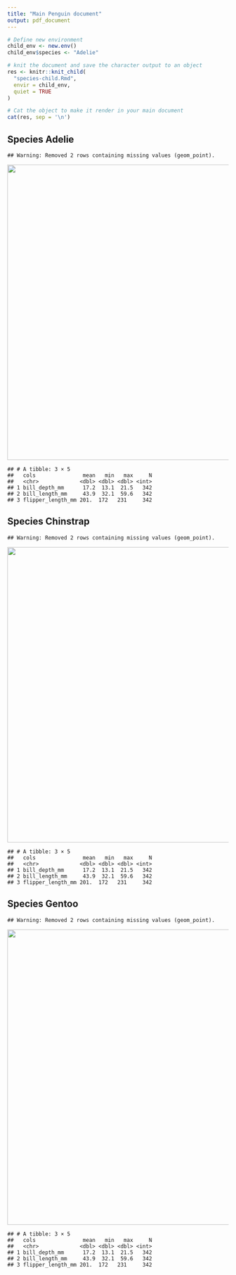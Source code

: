 ```yaml
---
title: "Main Penguin document"
output: pdf_document
---
```





```r
# Define new environment
child_env <- new.env()
child_env$species <- "Adelie"

# knit the document and save the character output to an object
res <- knitr::knit_child(
  "species-child.Rmd",
  envir = child_env,
  quiet = TRUE
)

# Cat the object to make it render in your main document
cat(res, sep = '\n')
```






## Species Adelie

```
## Warning: Removed 2 rows containing missing values (geom_point).
```

<img src="/blog/2021-12-17-rmarkdown-child-templates/main-document_files/figure-html/unnamed-chunk-2-1.png" width="672" />

```
## # A tibble: 3 × 5
##   cols               mean   min   max     N
##   <chr>             <dbl> <dbl> <dbl> <int>
## 1 bill_depth_mm      17.2  13.1  21.5   342
## 2 bill_length_mm     43.9  32.1  59.6   342
## 3 flipper_length_mm 201.  172   231     342
```


## Species Chinstrap

```
## Warning: Removed 2 rows containing missing values (geom_point).
```

<img src="/blog/2021-12-17-rmarkdown-child-templates/main-document_files/figure-html/unnamed-chunk-5-1.png" width="672" />

```
## # A tibble: 3 × 5
##   cols               mean   min   max     N
##   <chr>             <dbl> <dbl> <dbl> <int>
## 1 bill_depth_mm      17.2  13.1  21.5   342
## 2 bill_length_mm     43.9  32.1  59.6   342
## 3 flipper_length_mm 201.  172   231     342
```


## Species Gentoo

```
## Warning: Removed 2 rows containing missing values (geom_point).
```

<img src="/blog/2021-12-17-rmarkdown-child-templates/main-document_files/figure-html/unnamed-chunk-8-1.png" width="672" />

```
## # A tibble: 3 × 5
##   cols               mean   min   max     N
##   <chr>             <dbl> <dbl> <dbl> <int>
## 1 bill_depth_mm      17.2  13.1  21.5   342
## 2 bill_length_mm     43.9  32.1  59.6   342
## 3 flipper_length_mm 201.  172   231     342
```
